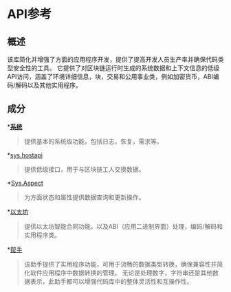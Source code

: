 
# API参考

## 概述

该库简化并增强了方面的应用程序开发，提供了提高开发人员生产率并确保代码类型安全性的工具。 它提供了对区块链运行时生成的系统数据和上下文信息的低级API访问，涵盖了环境详细信息，块，交易和公用事业类，例如加密货币，ABI编码/解码以及其他实用程序。

## 成分

 ***[系统](/develop/reference/aspect-lib/components/sys)** 
> 提供基本的系统级功能，包括日志，恢复，需求等。

*[sys.hostapi](/develop/reference/aspect-lib/components/sys-hostapi) 
> 提供低级接口，用于与区块链工人交换数据。

*[Sys.Aspect](/develop/reference/aspect-lib/components/sys-aspect) 
> 为方面状态和属性提供数据查询和更新操作。

*[以太坊](/develop/reference/aspect-lib/components/ethereum) 
> 提供以太坊智能合同功能，以及ABI（应用二进制界面）处理，编码/解码和实用程序类。

*[帮手](/develop/reference/aspect-lib/components/helper) 
> 该助手提供了实用程序功能，可用于流畅的数据类型转换，确保兼容性并简化软件应用程序中数据转换的管理。 无论是处理数字，字符串还是其他数据表示，此助手都可以增强代码库中的整体灵活性和互操作性。